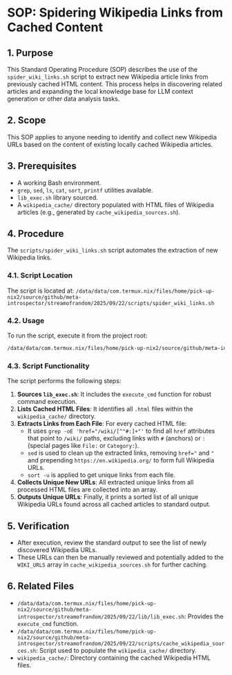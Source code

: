 # SOP: Spidering Wikipedia Links from Cached Content

## 1. Purpose

This Standard Operating Procedure (SOP) describes the use of the `spider_wiki_links.sh` script to extract new Wikipedia article links from previously cached HTML content. This process helps in discovering related articles and expanding the local knowledge base for LLM context generation or other data analysis tasks.

## 2. Scope

This SOP applies to anyone needing to identify and collect new Wikipedia URLs based on the content of existing locally cached Wikipedia articles.

## 3. Prerequisites

-   A working Bash environment.
-   `grep`, `sed`, `ls`, `cat`, `sort`, `printf` utilities available.
-   `lib_exec.sh` library sourced.
-   A `wikipedia_cache/` directory populated with HTML files of Wikipedia articles (e.g., generated by `cache_wikipedia_sources.sh`).

## 4. Procedure

The `scripts/spider_wiki_links.sh` script automates the extraction of new Wikipedia links.

### 4.1. Script Location

The script is located at: `/data/data/com.termux.nix/files/home/pick-up-nix2/source/github/meta-introspector/streamofrandom/2025/09/22/scripts/spider_wiki_links.sh`

### 4.2. Usage

To run the script, execute it from the project root:

```bash
/data/data/com.termux.nix/files/home/pick-up-nix2/source/github/meta-introspector/streamofrandom/2025/09/22/scripts/spider_wiki_links.sh
```

### 4.3. Script Functionality

The script performs the following steps:

1.  **Sources `lib_exec.sh`**: It includes the `execute_cmd` function for robust command execution.
2.  **Lists Cached HTML Files**: It identifies all `.html` files within the `wikipedia_cache/` directory.
3.  **Extracts Links from Each File**: For every cached HTML file:
    -   It uses `grep -oE 'href="/wiki/[^"#:]+"'` to find all `href` attributes that point to `/wiki/` paths, excluding links with `#` (anchors) or `:` (special pages like `File:` or `Category:`).
    -   `sed` is used to clean up the extracted links, removing `href="` and `"` and prepending `https://en.wikipedia.org/` to form full Wikipedia URLs.
    -   `sort -u` is applied to get unique links from each file.
4.  **Collects Unique New URLs**: All extracted unique links from all processed HTML files are collected into an array.
5.  **Outputs Unique URLs**: Finally, it prints a sorted list of all unique Wikipedia URLs found across all cached articles to standard output.

## 5. Verification

-   After execution, review the standard output to see the list of newly discovered Wikipedia URLs.
-   These URLs can then be manually reviewed and potentially added to the `WIKI_URLS` array in `cache_wikipedia_sources.sh` for further caching.

## 6. Related Files

-   `/data/data/com.termux.nix/files/home/pick-up-nix2/source/github/meta-introspector/streamofrandom/2025/09/22/lib/lib_exec.sh`: Provides the `execute_cmd` function.
-   `/data/data/com.termux.nix/files/home/pick-up-nix2/source/github/meta-introspector/streamofrandom/2025/09/22/scripts/cache_wikipedia_sources.sh`: Script used to populate the `wikipedia_cache/` directory.
-   `wikipedia_cache/`: Directory containing the cached Wikipedia HTML files.
